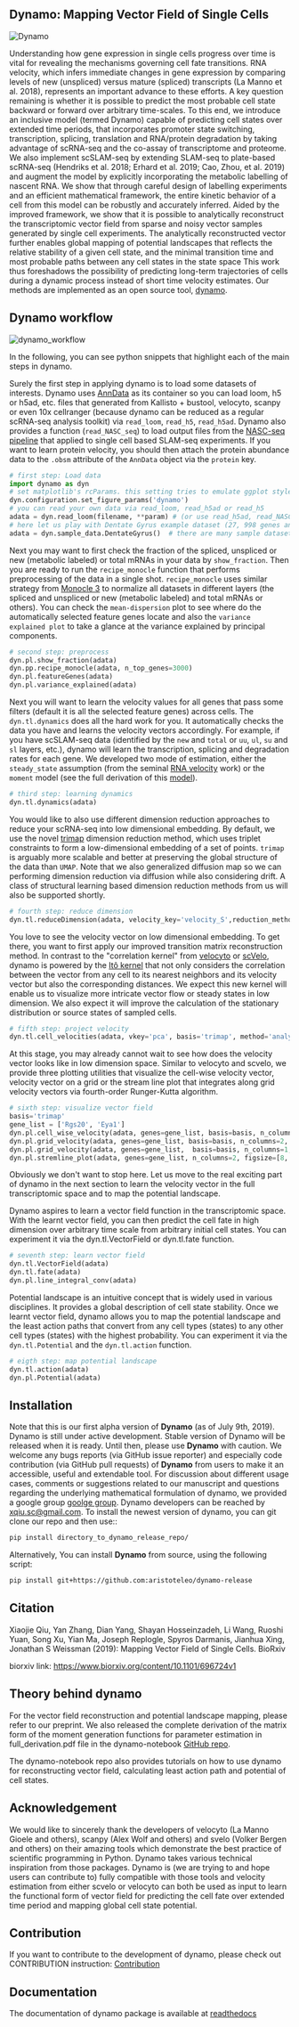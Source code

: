 ## **Dynamo**: Mapping Vector Field of Single Cells
![Dynamo](https://www.dropbox.com/s/dvrfgo4qt5ispqs/dynamo_intro.png?raw=1)

Understanding how gene expression in single cells progress over time is vital for revealing the mechanisms governing cell fate transitions. RNA velocity, which infers immediate changes in gene expression by comparing levels of new (unspliced) versus mature (spliced) transcripts (La Manno et al. 2018), represents an important advance to these efforts. A key question remaining is whether it is possible to predict the most probable cell state backward or forward over arbitrary time-scales. To this end, we introduce an inclusive model (termed Dynamo) capable of predicting cell states over extended time periods, that incorporates promoter state switching, transcription, splicing, translation and RNA/protein degradation by taking advantage of scRNA-seq and the co-assay of transcriptome and proteome. We also implement scSLAM-seq by extending SLAM-seq to plate-based scRNA-seq (Hendriks et al. 2018; Erhard et al. 2019; Cao, Zhou, et al. 2019) and augment the model by explicitly incorporating the metabolic labelling of nascent RNA. We show that through careful design of labelling experiments and an efficient mathematical framework, the entire kinetic behavior of a cell from this model can be robustly and accurately inferred. Aided by the improved framework, we show that it is possible to analytically reconstruct the transcriptomic vector field from sparse and noisy vector samples generated by single cell experiments. The analytically reconstructed vector further enables global mapping of potential landscapes that reflects the relative stability of a given cell state, and the minimal transition time and most probable paths between any cell states in the state space This work thus foreshadows the possibility of predicting long-term trajectories of cells during a dynamic process instead of short time velocity estimates. Our methods are implemented as an open source tool, [dynamo](https://github.com/aristoteleo/dynamo-release).

## Dynamo workflow 

![dynamo_workflow](https://www.dropbox.com/s/njqixg7ojyjo1yp/dynamo_workflow.png?raw=1)

In the following, you can see python snippets that highlight each of the main steps in dynamo. 

Surely the first step in applying dynamo is to load some datasets of interests. Dynamo uses [AnnData](https://anndata.readthedocs.io/en/latest/) as its 
container so you can load loom, h5 or h5ad, etc. files that generated from Kallisto + bustool, velocyto, scanpy or even 10x cellranger (because dynamo 
can be reduced as a regular scRNA-seq analysis toolkit) via `read_loom`, `read_h5`, `read_h5ad`. Dynamo also provides a function (`read_NASC_seq`) to load output files 
from the [NASC-seq pipeline](https://github.com/sandberg-lab/NASC-seq) that applied to single cell based SLAM-seq experiments. If you want to learn 
protein velocity, you should then attach the protein abundance data to the `.obsm` attribute of the `AnnData` object via the `protein` key. 

```python
# first step: Load data 
import dynamo as dyn 
# set matplotlib's rcParams. this setting tries to emulate ggplot style. 
dyn.configuration.set_figure_params('dynamo')  
# you can read your own data via read_loom, read_h5ad or read_h5
adata = dyn.read_loom(filename, **param) # (or use read_h5ad, read_NASC_seq to integrate with scanpy work flow, load result generated from NASC-seq pipeline, etc.)
# here let us play with Dentate Gyrus example dataset (27, 998 genes and 18, 213 cells)
adata = dyn.sample_data.DentateGyrus()  # there are many sample datasets available. 
```

Next you may want to first check the fraction of the spliced, unspliced or new (metabolic labeled) or total mRNAs in your 
data by `show_fraction`. Then you are ready to run the `recipe_monocle` function that performs preprocessing of the data in a single 
shot. `recipe_monocle` uses similar strategy from [Monocle 3](https://cole-trapnell-lab.github.io/monocle3/) to normalize all 
datasets in different layers (the spliced and unspliced or new (metabolic labeled) and total mRNAs or others). You can check the `mean-dispersion` 
plot to see where do the automatically selected feature genes locate and also the `variance explained plot` to take a glance 
at the variance explained by principal components. 
```python
# second step: preprocess
dyn.pl.show_fraction(adata)
dyn.pp.recipe_monocle(adata, n_top_genes=3000)
dyn.pl.featureGenes(adata)
dyn.pl.variance_explained(adata)
```

Next you will want to learn the velocity values for all genes that pass some filters (default it is all the selected feature genes) across cells. 
The `dyn.tl.dynamics` does all the hard work for you. It automatically checks the data you have and learns the velocity vectors accordingly. For example, 
if you have scSLAM-seq data (identified by the `new` and `total` or `uu`, `ul`, `su` and `sl` layers, etc.), dynamo will learn the transcription, splicing and degradation 
rates for each gene. We developed two mode of estimation, either the `steady_state` assumption (from the seminal [RNA velocity](https://www.nature.com/articles/s41586-018-0414-6) work) 
or the `moment` model (see the full derivation of this [model](https://github.com/aristoteleo/dynamo-notebooks/blob/master/full_derivation.pdf)).  
```python
# third step: learning dynamics
dyn.tl.dynamics(adata)
```

You would like to also use different dimension reduction approaches to reduce your scRNA-seq into low dimensional embedding. By default, we use the novel 
[trimap](https://github.com/eamid/trimap) dimension reduction method, which uses triplet constraints to form a low-dimensional embedding of a set of points. 
`trimap` is arguably more scalable and better at preserving the global structure of the data than `UMAP`. Note that we also generalized diffusion map so we can 
performing dimension reduction via diffusion while also considering drift. A class of structural learning based dimension reduction methods from us will also 
be supported shortly.   
```python
# fourth step: reduce dimension 
dyn.tl.reduceDimension(adata, velocity_key='velocity_S',reduction_method='trimap')
```

You love to see the velocity vector on low dimensional embedding. To get there, you want to first apply our improved transition matrix reconstruction method. In
contrast to the "correlation kernel" from [velocyto](https://github.com/velocyto-team/velocyto.py) or [scVelo](https://github.com/theislab/scvelo), dynamo is powered 
by the [Itô kernel](https://twitter.com/Xiaojie_Qiu/status/1188875696178753537) that not only considers the correlation between the vector from any cell to its nearest 
neighbors and its velocity vector but also the corresponding distances. We expect this new kernel will enable us to visualize more intricate vector flow or steady states 
in low dimension. We also expect it will improve the calculation of the stationary distribution or source states of sampled cells. 
```python
# fifth step: project velocity 
dyn.tl.cell_velocities(adata, vkey='pca', basis='trimap', method='analytical')
```

At this stage, you may already cannot wait to see how does the velocity vector looks like in low dimension space. Similar to velocyto and scvelo, we provide three plotting utilities 
that visualize the cell-wise velocity vector, velocity vector on a grid or the stream line plot that integrates along grid velocity vectors via fourth-order Runger-Kutta algorithm. 

```python
# sixth step: visualize vector field
basis='trimap'
gene_list = ['Rgs20', 'Eya1']
dyn.pl.cell_wise_velocity(adata, genes=gene_list, basis=basis, n_columns=3) 
dyn.pl.grid_velocity(adata, genes=gene_list, basis=basis, n_columns=2, figsize=[8, 8])  
dyn.pl.grid_velocity(adata, genes=gene_list,  basis=basis, n_columns=1, figsize=[8, 8], color=['ClusterName'])  
dyn.pl.stremline_plot(adata, genes=gene_list, n_columns=2, figsize=[8, 8], density=3) 
```
Obviously we don't want to stop here. Let us move to the real exciting part of dynamo in the next section to learn the velocity vector in the full transcriptomic space and to map the potential 
landscape. 

Dynamo aspires to learn a vector field function in the transcriptomic space. With the learnt vector field, you can then predict the cell fate in high dimension over arbitrary time scale 
from arbitrary initial cell states. You can experiment it via the dyn.tl.VectorField or dyn.tl.fate function. 
```python
# seventh step: learn vector field
dyn.tl.VectorField(adata) 
dyn.tl.fate(adata)
dyn.pl.line_integral_conv(adata)
```

Potential landscape is an intuitive concept that is widely used in various disciplines. It provides a global description of cell state stability. Once we learnt vector field, dynamo allows you 
to map the potential landscape and the least action paths that convert from any cell types (states) to any other cell types (states) with the highest probability. You can experiment it via the `dyn.tl.Potential` and 
the `dyn.tl.action` function. 
```python
# eigth step: map potential landscape
dyn.tl.action(adata) 
dyn.pl.Potential(adata)
```

## Installation

Note that this is our first alpha version of **Dynamo** (as of July 9th, 2019). Dynamo is still under active development. Stable version of Dynamo will be released when it is ready. Until then, please use **Dynamo** with caution. We welcome any bugs reports (via GitHub issue reporter) and especially code contribution  (via GitHub pull requests) of **Dynamo** from users to make it an accessible, useful and extendable tool. For discussion about different usage cases, comments or suggestions related to our manuscript and questions regarding the underlying mathematical formulation of dynamo, we provided a google group [goolge group](https://groups.google.com/forum/#!forum/dynamo-user/). Dynamo developers can be reached by <xqiu.sc@gmail.com>. To install the newest version of dynamo, you can git clone our repo and then use::

```sh
pip install directory_to_dynamo_release_repo/
```

Alternatively, You can install **Dynamo** from source, using the following script:
```sh
pip install git+https://github.com:aristoteleo/dynamo-release
```

## Citation

Xiaojie Qiu, Yan Zhang, Dian Yang, Shayan Hosseinzadeh, Li Wang, Ruoshi Yuan, Song Xu, Yian Ma, Joseph Replogle, Spyros Darmanis, Jianhua Xing, Jonathan S Weissman (2019): Mapping Vector Field of Single Cells. BioRxiv

biorxiv link: https://www.biorxiv.org/content/10.1101/696724v1

## Theory behind dynamo
For the vector field reconstruction and potential landscape mapping, please refer to our preprint. We also released the complete derivation of the matrix form of the moment generation functions for parameter estimation in full_derivation.pdf file in the dynamo-notebook [GitHub repo](https://github.com/aristoteleo/dynamo-notebooks).

The dynamo-notebook repo also provides tutorials on how to use dynamo for reconstructing vector field, calculating least action path and potential of cell states.  

## Acknowledgement
We would like to sincerely thank the developers of velocyto (La Manno Gioele and others), scanpy (Alex Wolf and others) and svelo (Volker Bergen and others) on their amazing tools which demonstrate the best practice of scientific programming in Python. Dynamo takes various technical inspiration from those packages. Dynamo is (we are trying to and hope users can contribute to) fully compatible with those tools and velocity estimation from either scvelo or velocyto can both be used as input to learn the functional form of vector field for predicting the cell fate over extended time period and mapping global cell state potential. 

## Contribution 
If you want to contribute to the development of dynamo, please check out CONTRIBUTION instruction: [Contribution](https://github.com/aristoteleo/dynamo-release/blob/master/CONTRIBUTING.md)

## Documentation  
The documentation of dynamo package is available at [readthedocs](https://dynamo-release.readthedocs.io/en/latest/)
